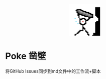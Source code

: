 <div align="center">
<img src="./src/poke-logo.svg" alt="logo" width="100" height="100"/>
</div>

# Poke 凿壁
将GitHub Issues同步到md文件中的工作流+脚本